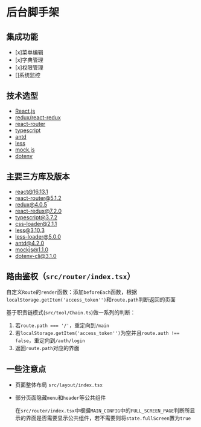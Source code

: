 # 后台脚手架

## 集成功能

- [x]菜单编辑
- [x]字典管理
- [x]权限管理
- []系统监控

## 技术选型

- [React.js](https://react.docschina.org)
- [redux/react-redux](https://www.redux.org.cn/)
- [react-router](https://react-router.docschina.org/)
- [typescript](https://www.tslang.cn/)
- [antd](https://ant.design/)
- [less](http://lesscss.cn/)
- [mock.js](http://mockjs.com/)
- [dotenv](https://github.com/motdotla/dotenv#readme)

## 主要三方库及版本

- react@16.13.1
- react-router@5.1.2
- redux@4.0.5
- react-redux@7.2.0
- typescript@3.7.2
- css-loader@2.1.1
- less@3.10.3
- less-loader@5.0.0
- antd@4.2.0
- mockjs@1.1.0
- dotenv-cli@3.1.0

## 路由鉴权（`src/router/index.tsx`）

自定义`Route`的`render`函数：添加`beforeEach`函数，根据`localStorage.getItem('access_token'')`和`route.path`判断返回的页面

基于职责链模式(`src/tool/Chain.ts`)做一系列的判断：

1. 若`route.path === '/'`，重定向到`/main`
2. 若`localStorage.getItem('access_token'')`为空并且`route.auth !== false`，重定向到`/auth/login`
3. 返回`route.path`对应的界面

## 一些注意点

- 页面整体布局
    `src/layout/index.tsx`

- 部分页面隐藏`menu`和`header`等公共组件

    在`src/router/index.tsx`中根据`MAIN_CONFIG`中的`FULL_SCREEN_PAGE`判断所显示的界面是否需要显示公共组件，若不需要则将`state.fullScreen`置为`true`
